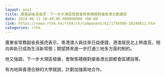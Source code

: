```yaml
---
layout: post
title: 廣東副省長張虎：下一步大灣區發展會聚焦積極對接香港北都建設
date: 2024-06-11 18:49:06.000000000 +08:00
link: https://news.rthk.hk/rthk/ch/component/k2/1756980-20240611.htm
categories: rthk
---
```


廣東省常務副省長張虎表示，粵港澳人員往來日益便捷，港澳居民北上熱度高，相向奔赴已成為生活新常態；期望將來進一步打通三地多方面的制約。

他又強調，下一步大灣區發展，會聚焦積極對接香港北部都會區建設等。

有內地與香港合辦的大學就說，計劃加強兩地合作。
